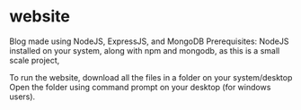 # website
Blog made using NodeJS, ExpressJS, and MongoDB
Prerequisites: NodeJS installed on your system, along with npm and mongodb, as this is a small scale project, 


To run the website, download all the files in a folder on your system/desktop
Open the folder using command prompt on your desktop (for windows users).

